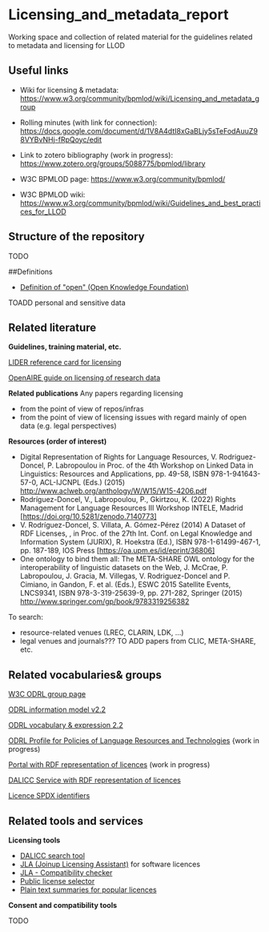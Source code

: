 # Licensing_and_metadata_report

Working space and collection of related material for the guidelines related to metadata and licensing for LLOD

## Useful links
- Wiki for licensing & metadata: https://www.w3.org/community/bpmlod/wiki/Licensing_and_metadata_group
- Rolling minutes (with link for connection): https://docs.google.com/document/d/1V8A4dtI8xGaBLjy5sTeFodAuuZ98VYBvNHj-fRpQoyc/edit
- Link to zotero bibliography (work in progress): https://www.zotero.org/groups/5088775/bpmlod/library
  
- W3C BPMLOD page: https://www.w3.org/community/bpmlod/
- W3C BPMLOD wiki: https://www.w3.org/community/bpmlod/wiki/Guidelines_and_best_practices_for_LLOD


## Structure of the repository
TODO

##Definitions

- [Definition of "open" (Open Knowledge Foundation)](http://opendefinition.org/)

TOADD
personal and sensitive data

## Related literature

**Guidelines, training material, etc.**

[LIDER reference card for licensing](https://lider-project.eu/lider-project.eu/sites/default/files/referencecards/Licensing-ODRL-reference-card-v3.pdf)

[OpenAIRE guide on licensing of research data](https://www.openaire.eu/how-do-i-license-my-research-data)

**Related publications**
Any papers regarding licensing
- from the point of view of repos/infras
- from the point of view of licensing issues with regard mainly of open data (e.g. legal perspectives)

**Resources (order of interest)**
- Digital Representation of Rights for Language Resources, V. Rodriguez-Doncel, P. Labropoulou in Proc. of the 4th Workshop on Linked Data in Linguistics: Resources and Applications, pp. 49-58, ISBN 978-1-941643-57-0, ACL-IJCNPL (Eds.) (2015) http://www.aclweb.org/anthology/W/W15/W15-4206.pdf
- Rodríguez-Doncel, V., Labropoulou, P., Gkirtzou, K. (2022) Rights Management for Language Resources III Workshop INTELE, Madrid [https://doi.org/10.5281/zenodo.7140773]
- V. Rodríguez-Doncel, S. Villata, A. Gómez-Pérez (2014) A Dataset of RDF Licenses, , in Proc. of the 27th Int. Conf. on Legal Knowledge and Information System (JURIX), R. Hoekstra (Ed.), ISBN 978-1-61499-467-1, pp. 187-189, IOS Press [https://oa.upm.es/id/eprint/36806] 
- One ontology to bind them all: The META-SHARE OWL ontology for the interoperability of linguistic datasets on the Web, J. McCrae, P. Labropoulou, J. Gracia, M. Villegas, V. Rodriguez-Doncel and P. Cimiano, in Gandon, F. et al. (Eds.), ESWC 2015 Satellite Events, LNCS9341, ISBN 978-3-319-25639-9, pp. 271-282, Springer (2015) http://www.springer.com/gp/book/9783319256382


To search: 
- resource-related venues (LREC, CLARIN, LDK, ...)
- legal venues and journals???
TO ADD papers from CLIC, META-SHARE, etc.

## Related vocabularies& groups 

[W3C ODRL group page](https://www.w3.org/community/odrl/)

[ODRL information model v2.2](https://www.w3.org/TR/odrl-model/)

[ODRL vocabulary & expression 2.2](https://www.w3.org/TR/odrl-vocab/)

[ODRL Profile for Policies of Language Resources and Technologies](https://rdflicense.linkeddata.es/profile.html) {work in progress)

[Portal with RDF representation of licences](https://rdflicense.linkeddata.es/) (work in progress)

[DALICC Service with RDF representation of licences](https://www.dalicc.net/license-library/)

[Licence SPDX identifiers](https://spdx.dev/ids/)


## Related tools and services

**Licensing tools**

- [DALICC search tool](https://www.dalicc.net/license-search/)
- [JLA (Joinup Licensing Assistant)](https://joinup.ec.europa.eu/collection/eupl/solution/joinup-licensing-assistant/jla-find-and-compare-software-licenses) for software licences
- [JLA - Compatibility checker](https://joinup.ec.europa.eu/collection/eupl/solution/joinup-licensing-assistant/jla-compatibility-checker)
- [Public license selector](https://ufal.github.io/public-license-selector/)
- [Plain text summaries for popular licences](https://www.tldrlegal.com/)

**Consent and compatibility tools**

TODO 
